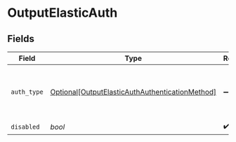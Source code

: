 # OutputElasticAuth


## Fields

| Field                                                                                                           | Type                                                                                                            | Required                                                                                                        | Description                                                                                                     |
| --------------------------------------------------------------------------------------------------------------- | --------------------------------------------------------------------------------------------------------------- | --------------------------------------------------------------------------------------------------------------- | --------------------------------------------------------------------------------------------------------------- |
| `auth_type`                                                                                                     | [Optional[OutputElasticAuthAuthenticationMethod]](../../models/shared/outputelasticauthauthenticationmethod.md) | :heavy_minus_sign:                                                                                              | Enter credentials directly, or select a stored secret                                                           |
| `disabled`                                                                                                      | *bool*                                                                                                          | :heavy_check_mark:                                                                                              | N/A                                                                                                             |